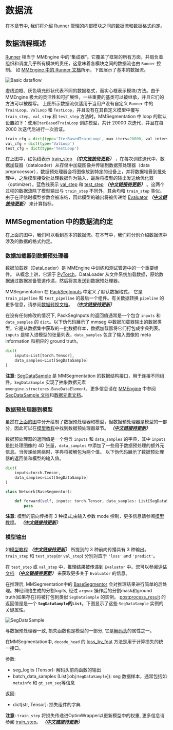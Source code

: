 # 数据流

在本章节中, 我们将介绍 [Runner](https://mmengine.readthedocs.io/zh_CN/latest/tutorials/runner.html) 管理的内部模块之间的数据流和数据格式约定。

## 数据流程概述

[Runner](https://github.com/open-mmlab/mmengine/blob/main/docs/zh_cn/design/runner.md) 相当于 MMEngine 中的“集成器”。它覆盖了框架的所有方面，并肩负着组织和调度几乎所有模块的责任，这意味着各模块之间的数据流也由 `Runner` 控制。 如 [MMEngine 中的 Runner 文档](https://mmengine.readthedocs.io/zh_CN/latest/tutorials/runner.html)所示，下图展示了基本的数据流。

![Basic dataflow](https://user-images.githubusercontent.com/112053249/199228350-5f80699e-7fd2-4b4c-ac32-0b16b1922c2e.png)

虚线边框、灰色填充形状代表不同的数据格式，而实心框表示模块/方法。由于 MMEngine 极大的灵活性和可扩展性，一些重要的基类可以被继承，并且它们的方法可以被覆写。 上图所示数据流仅适用于当用户没有自定义 `Runner` 中的 `TrainLoop`、`ValLoop` 和 `TestLoop`，并且没有在其自定义模型中覆写 `train_step`、`val_step` 和 `test_step` 方法时。MMSegmentation 中 loop 的默认设置如下：使用`IterBasedTrainLoop` 训练模型，共计 20000 次迭代，并且在每 2000 次迭代后进行一次验证。

```python
train_cfg = dict(type='IterBasedTrainLoop', max_iters=20000, val_interval=2000)
val_cfg = dict(type='ValLoop')
test_cfg = dict(type='TestLoop')
```

在上图中，红色线表示 [train_step](https://github.com/open-mmlab/mmsegmentation/blob/dev-1.x/docs/en/advanced_guides/models.md#train_step) ***（[中文链接待更新](https://github.com/open-mmlab/mmsegmentation/blob/dev-1.x/docs/zh_cn/advanced_guides/models.md#train_step)）*** ，在每次训练迭代中，数据加载器（dataloader）从存储中加载图像并传输到数据预处理器（data preprocessor），数据预处理器会将图像放到特定的设备上，并将数据堆叠到批处理中，之后模型接受批处理数据作为输入，最后将模型的输出发送给优化器（optimizer）。蓝色线表示 [val_step](https://github.com/open-mmlab/mmsegmentation/blob/dev-1.x/docs/en/advanced_guides/models.md#val_step) 和 [test_step](https://github.com/open-mmlab/mmsegmentation/blob/dev-1.x/docs/en/advanced_guides/models.md#test_step) ***（[中文链接待更新](https://github.com/open-mmlab/mmsegmentation/blob/dev-1.x/docs/zh_cn/advanced_guides/models.md#test_step)）*** 。这两个过程的数据流除了模型输出与 `train_step` 不同外，其余均和 `train_step` 类似。由于在评估时模型参数会被冻结，因此模型的输出将被传递给 [Evaluator](https://github.com/open-mmlab/mmsegmentation/blob/dev-1.x/docs/en/advanced_guides/evaluation.md#ioumetric) ***（[中文链接待更新](https://github.com/open-mmlab/mmsegmentation/blob/dev-1.x/docs/zh_cn/advanced_guides/evaluation.md#ioumetric)）***
来计算指标。

## MMSegmentation 中的数据流约定

在上面的图中，我们可以看到基本的数据流。在本节中，我们将分别介绍数据流中涉及的数据的格式约定。

### 数据加载器到数据预处理器

数据加载器（DataLoader）是 MMEngine 中训练和测试管道中的一个重要组件。
从概念上讲，它源于 [PyTorch](https://pytorch.org/)。DataLoader 从文件系统加载数据，原始数据通过数据准备管道传递，然后将其发送到数据预处理器。

MMSegmentation 在 [PackSegInputs](https://github.com/open-mmlab/mmsegmentation/blob/dev-1.x/mmseg/datasets/transforms/formatting.py#L12) 中定义了默认数据格式， 它是 `train_pipeline` 和 `test_pipeline` 的最后一个组件。有关数据转换 `pipeline` 的更多信息，请参阅[数据转换文档](https://mmsegmentation.readthedocs.io/en/dev-1.x/advanced_guides/transforms.html)。 ***（[中文链接待更新](https://mmsegmentation.readthedocs.io/zh_CN/dev-1.x/advanced_guides/transforms.html)）***

在没有任何修改的情况下, PackSegInputs 的返回值通常是一个包含 `inputs` 和 `data_samples` 的 `dict`。以下伪代码展示了 mmseg 中数据加载器输出的数据类型，它是从数据集中获取的一批数据样本，数据加载器将它们打包成字典列表。`inputs` 是输入进模型的张量列表，`data_samples` 包含了输入图像的 meta information 和相应的 ground truth。

```python
dict(
    inputs=List[torch.Tensor],
    data_samples=List[SegDataSample]
)
```

**注意:** [SegDataSample](https://github.com/open-mmlab/mmsegmentation/blob/1.x/mmseg/structures/seg_data_sample.py) 是 MMSegmentation 的数据结构接口，用于连接不同组件。`SegDataSample` 实现了抽象数据元素 `mmengine.structures.BaseDataElement`，更多信息请在  [MMEngine](https://github.com/open-mmlab/mmengine) 中参阅 [SegDataSample 文档](https://mmsegmentation.readthedocs.io/zh_CN/1.x/advanced_guides/structures.html)和[数据元素文档](https://mmengine.readthedocs.io/zh_CN/latest/advanced_tutorials/data_element.html)。

### 数据预处理器到模型

虽然在[上面的图](https://github.com/open-mmlab/mmsegmentation/edit/dev-1.x/docs/zh_cn/advanced_guides/data_flow.md#%E6%95%B0%E6%8D%AE%E6%B5%81%E7%A8%8B%E6%A6%82%E8%BF%B0)中分开绘制了数据预处理器和模型，但数据预处理器是模型的一部分，因此可以在[模型教程](https://mmsegmentation.readthedocs.io/en/dev-1.x/advanced_guides/models.html)中找到数据预处理器章节。 ***（[中文链接待更新](https://mmsegmentation.readthedocs.io/zh_CN/dev-1.x/advanced_guides/models.html)）***

数据预处理器的返回值是一个包含 `inputs` 和 `data_samples` 的字典，其中 `inputs` 是批处理图像的 4D 张量，`data_samples` 中添加了一些用于数据预处理的额外元信息。当传递给网络时，字典将被解包为两个值。 以下伪代码展示了数据预处理器的返回值和模型的输入值。

```python
dict(
    inputs=torch.Tensor,
    data_samples=List[SegDataSample]
)
```

```python
class Network(BaseSegmentor):

    def forward(self, inputs: torch.Tensor, data_samples: List[SegDataSample], mode: str):
        pass
```

**注意:** 模型的前向传播有 3 种模式,由输入参数 mode 控制，更多信息请参阅[模型教程](https://mmsegmentation.readthedocs.io/en/dev-1.x/advanced_guides/models.html)。 ***（[中文链接待更新](https://mmsegmentation.readthedocs.io/zh_CN/dev-1.x/advanced_guides/models.html)）***

### 模型输出

如[模型教程](https://github.com/open-mmlab/mmsegmentation/blob/dev-1.x/docs/en/advanced_guides/models.md#forward) ***（[中文链接待更新](https://github.com/open-mmlab/mmsegmentation/blob/dev-1.x/docs/zh_cn/advanced_guides/models.md#forward)）*** 所提到的 3 种前向传播具有 3 种输出。
`train_step` 和 `test_step`(or `val_step`) 分别对应于 `'loss'` and `'predict'`。

在 `test_step` 或 `val_step` 中，推理结果被传递到 `Evaluator` 中。您可以参阅[评估文档](https://mmsegmentation.readthedocs.io/en/dev-1.x/advanced_guides/evaluation.html)  ***（[中文链接待更新](https://mmsegmentation.readthedocs.io/zh_CN/dev-1.x/advanced_guides/evaluation.html)）*** 来获取更多关于 `Evaluator` 的信息。

在推理后, MMSegmentation中的 [BaseSegmentor](https://github.com/open-mmlab/mmsegmentation/blob/dev-1.x/mmseg/models/segmentors/base.py#L15) 会对推理结果进行简单的后处理。神经网络生成的分割logits, 经过 `argmax` 操作后的分割mask和ground truth(如果存在)将被打包到类似 `SegDataSample` 的实例。 [postprocess_result](https://github.com/open-mmlab/mmsegmentation/blob/dev-1.x/mmseg/models/segmentors/base.py#L132) 的返回值是是一个 **`SegDataSample`的`List`**。下图显示了这些 `SegDataSample` 实例的关键属性。

![SegDataSample](https://user-images.githubusercontent.com/15952744/209912225-ab46a8d9-904a-43cb-8bf1-8bec4938ed29.png)

与数据预处理器一致, 损失函数也是模型的一部分, 它是[解码头](https://github.com/open-mmlab/mmsegmentation/blob/dev-1.x/mmseg/models/decode_heads/decode_head.py#L142)的属性之一。

在MMSegmentation中, `decode_head` 的 [loss_by_feat](https://github.com/open-mmlab/mmsegmentation/blob/dev-1.x/mmseg/models/decode_heads/decode_head.py#L291) 方法是用于计算损失的统一接口。

参数:

- seg_logits (Tensor): 解码头前向函数的输出
- batch_data_samples (List\[:obj:`SegDataSample`\]): seg 数据样本，通常包括如 `metainfo` 和  `gt_sem_seg`等信息

返回:

- dict\[str, Tensor\]: 损失组件的字典

**注意:**  `train_step` 将损失传递进OptimWrapper以更新模型中的权重, 更多信息请参阅 [train_step](https://github.com/open-mmlab/mmsegmentation/blob/dev-1.x/docs/en/advanced_guides/models.md#train_step)。 ***（[中文链接待更新](https://github.com/open-mmlab/mmsegmentation/blob/dev-1.x/docs/zh_cn/advanced_guides/models.md#train_step)）***
